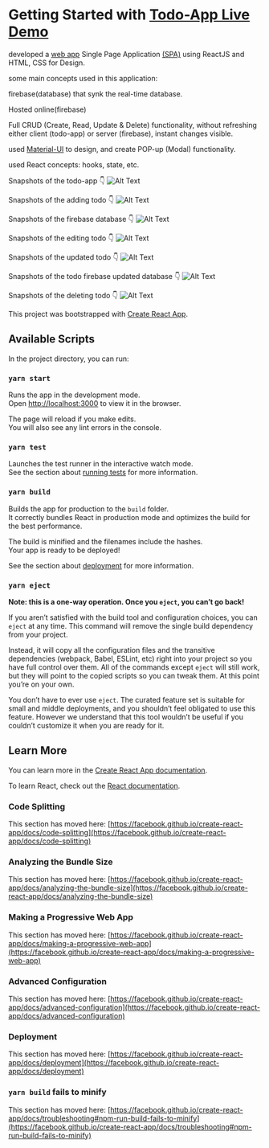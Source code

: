 # Getting Started with [Todo-App Live Demo](https://todo-app-dad9c.web.app/)



developed a [web app](https://todo-app-dad9c.web.app/) Single Page Application [(SPA)](https://en.wikipedia.org/wiki/Single-page_application) using ReactJS and HTML, CSS for Design.

some main concepts used in this application:

firebase(database) that synk the real-time database.

Hosted online(firebase)

Full CRUD (Create, Read, Update & Delete) functionality, without refreshing either client (todo-app) or server (firebase), instant changes visible.

used [Material-UI](https://material-ui.com/) to design, and create POP-up (Modal) functionality.

used React concepts: hooks, state, etc.


Snapshots of the todo-app 👇
![Alt Text](Screenshot%20(274).png?raw=true "Title")


Snapshots of the adding todo 👇
![Alt Text](Screenshot%20(275).png?raw=true "Title")


Snapshots of the firebase database 👇
![Alt Text](Screenshot%20(280).png?raw=true "Title")


Snapshots of the editing todo 👇
![Alt Text](Screenshot%20(276).png?raw=true "Title")


Snapshots of the updated todo 👇
![Alt Text](Screenshot%20(277).png?raw=true "Title")


Snapshots of the todo firebase updated database 👇
![Alt Text](Screenshot%20(281).png?raw=true "Title")

Snapshots of the deleting todo 👇
![Alt Text](Screenshot%20(278).png?raw=true "Title")

This project was bootstrapped with [Create React App](https://github.com/facebook/create-react-app).

## Available Scripts

In the project directory, you can run:

### `yarn start`

Runs the app in the development mode.\
Open [http://localhost:3000](http://localhost:3000) to view it in the browser.

The page will reload if you make edits.\
You will also see any lint errors in the console.

### `yarn test`

Launches the test runner in the interactive watch mode.\
See the section about [running tests](https://facebook.github.io/create-react-app/docs/running-tests) for more information.

### `yarn build`

Builds the app for production to the `build` folder.\
It correctly bundles React in production mode and optimizes the build for the best performance.

The build is minified and the filenames include the hashes.\
Your app is ready to be deployed!

See the section about [deployment](https://facebook.github.io/create-react-app/docs/deployment) for more information.

### `yarn eject`

**Note: this is a one-way operation. Once you `eject`, you can’t go back!**

If you aren’t satisfied with the build tool and configuration choices, you can `eject` at any time. This command will remove the single build dependency from your project.

Instead, it will copy all the configuration files and the transitive dependencies (webpack, Babel, ESLint, etc) right into your project so you have full control over them. All of the commands except `eject` will still work, but they will point to the copied scripts so you can tweak them. At this point you’re on your own.

You don’t have to ever use `eject`. The curated feature set is suitable for small and middle deployments, and you shouldn’t feel obligated to use this feature. However we understand that this tool wouldn’t be useful if you couldn’t customize it when you are ready for it.

## Learn More

You can learn more in the [Create React App documentation](https://facebook.github.io/create-react-app/docs/getting-started).

To learn React, check out the [React documentation](https://reactjs.org/).

### Code Splitting

This section has moved here: [https://facebook.github.io/create-react-app/docs/code-splitting](https://facebook.github.io/create-react-app/docs/code-splitting)

### Analyzing the Bundle Size

This section has moved here: [https://facebook.github.io/create-react-app/docs/analyzing-the-bundle-size](https://facebook.github.io/create-react-app/docs/analyzing-the-bundle-size)

### Making a Progressive Web App

This section has moved here: [https://facebook.github.io/create-react-app/docs/making-a-progressive-web-app](https://facebook.github.io/create-react-app/docs/making-a-progressive-web-app)

### Advanced Configuration

This section has moved here: [https://facebook.github.io/create-react-app/docs/advanced-configuration](https://facebook.github.io/create-react-app/docs/advanced-configuration)

### Deployment

This section has moved here: [https://facebook.github.io/create-react-app/docs/deployment](https://facebook.github.io/create-react-app/docs/deployment)

### `yarn build` fails to minify

This section has moved here: [https://facebook.github.io/create-react-app/docs/troubleshooting#npm-run-build-fails-to-minify](https://facebook.github.io/create-react-app/docs/troubleshooting#npm-run-build-fails-to-minify)
